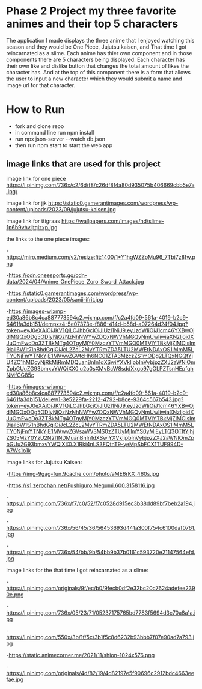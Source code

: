 # Phase 2 Project my three favorite animes and their top 5 characters


The application I made displays the three anime that I enjoyed watching this season and they would be One Piece, Jujutsu kaisen, and That time I got reincarnated as a slime. Each anime has thier own component and in those components there are 5 characters being displayed. Each character has their own like and dislike button that changes the total amount of likes the character has. And at the top of this component there is a form that allows the user to input a new character which they would submit a name and image url for that character. 

# How to Run 
- fork and clone repo
- in command line run npm install
- run npx json-server --watch db.json
- then run npm start to start the web app


## image links that are used for this project 
image link for one piece https://i.pinimg.com/736x/c2/6d/f8/c26df8f4a80d935075b406669cbb5e7a.jpg\

image link for jjk https://static0.gamerantimages.com/wordpress/wp-content/uploads/2023/09/jujutsu-kaisen.jpg 

image link for ttigraas https://wallpapers.com/images/hd/slime-1p6b9vhvljtqlzxp.jpg 

the links to the one piece images:

-https://miro.medium.com/v2/resize:fit:1400/1*Y1hgWZZoMu96_7Tbi7z8fw.png

-https://cdn.oneesports.gg/cdn-data/2024/04/Anime_OnePiece_Zoro_Sword_Attack.jpg

-https://static0.gamerantimages.com/wordpress/wp-content/uploads/2023/05/sanji-ifrit.jpg

-https://images-wixmp-ed30a86b8c4ca887773594c2.wixmp.com/f/c2a4fd09-561a-4019-b2c9-6461fa3db151/dempxz4-5e07373e-f886-414d-b58d-a07264d24f04.jpg?token=eyJ0eXAiOiJKV1QiLCJhbGciOiJIUzI1NiJ9.eyJzdWIiOiJ1cm46YXBwOjdlMGQxODg5ODIyNjQzNzNhNWYwZDQxNWVhMGQyNmUwIiwiaXNzIjoidXJuOmFwcDo3ZTBkMTg4OTgyMjY0MzczYTVmMGQ0MTVlYTBkMjZlMCIsIm9iaiI6W1t7InBhdGgiOiJcL2ZcL2MyYTRmZDA5LTU2MWEtNDAxOS1iMmM5LTY0NjFmYTNkYjE1MVwvZGVtcHh6NC01ZTA3MzczZS1mODg2LTQxNGQtYjU4ZC1hMDcyNjRkMjRmMDQuanBnIn1dXSwiYXVkIjpbInVybjpzZXJ2aWNlOmZpbGUuZG93bmxvYWQiXX0.u2o0sXMvBcW8sddXxgo97gOLPZTsnHEpfqhNMfCG85c

-https://images-wixmp-ed30a86b8c4ca887773594c2.wixmp.com/f/c2a4fd09-561a-4019-b2c9-6461fa3db151/deliew1-3e5229fa-2212-4792-b8ce-9364c567b543.jpg?token=eyJ0eXAiOiJKV1QiLCJhbGciOiJIUzI1NiJ9.eyJzdWIiOiJ1cm46YXBwOjdlMGQxODg5ODIyNjQzNzNhNWYwZDQxNWVhMGQyNmUwIiwiaXNzIjoidXJuOmFwcDo3ZTBkMTg4OTgyMjY0MzczYTVmMGQ0MTVlYTBkMjZlMCIsIm9iaiI6W1t7InBhdGgiOiJcL2ZcL2MyYTRmZDA5LTU2MWEtNDAxOS1iMmM5LTY0NjFmYTNkYjE1MVwvZGVsaWV3MS0zZTUyMjlmYS0yMjEyLTQ3OTItYjhjZS05MzY0YzU2N2I1NDMuanBnIn1dXSwiYXVkIjpbInVybjpzZXJ2aWNlOmZpbGUuZG93bmxvYWQiXX0.X1Rki4nLS3FQtnT9-yeMpSbFCX1TUF994D-A7Ws1o1k

image links for Jujutsu Kaisen:

-https://img-9gag-fun.9cache.com/photo/aME6rKX_460s.jpg

-https://s1.zerochan.net/Fushiguro.Megumi.600.3158116.jpg

-https://i.pinimg.com/736x/f7/c0/52/f7c0528d915ec3b38dd89bf7beb2a194.jpg

-https://i.pinimg.com/736x/56/45/36/56453693d441a300f754c6100daf0761.jpg

-https://i.pinimg.com/736x/54/bb/9b/54bb9b37b0161c593720e21147564efd.jpg

image links for the that time I got reincarnated as a slime:

-https://i.pinimg.com/originals/9f/ec/b0/9fecb0df2e32bc20c7624adefee2390e.png

-https://i.pinimg.com/736x/05/23/71/05237175765bd7783f5694d3c70a8a1a.jpg

-https://i.pinimg.com/550x/3b/1f/5c/3b1f5c8d6232b93bbb7f07e90ad7a793.jpg

-https://static.animecorner.me/2021/11/shion-1024x576.png

-https://i.pinimg.com/originals/4d/82/19/4d82197e5f90696c2912bdc4663eefae.jpg


